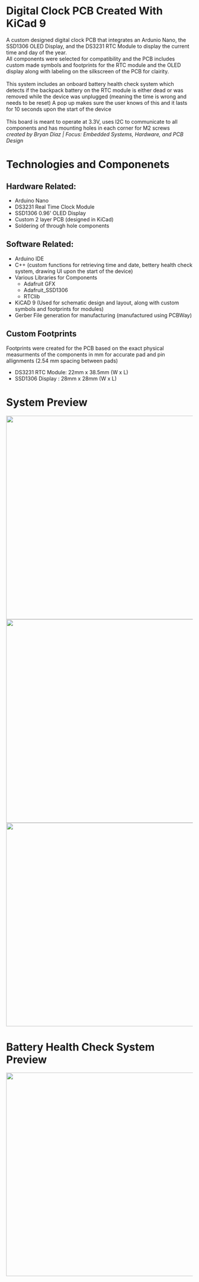 # Digital Clock PCB Created With KiCad 9

A custom designed digital clock PCB that integrates an Ardunio Nano, the SSD1306 OLED Display, and the DS3231 RTC Module to display the current time and day of the year.
</br>
All components were selected for compatibility and the PCB includes custom made symbols and footprints for the RTC module and the OLED display along with labeling on the silkscreen of the PCB for clairity.
</br>
</br>
This system includes an onboard battery health check system which detects if the backpack battery on the RTC module is either dead or was removed while the device was unplugged (meaning the time is wrong and needs to be reset) A pop up makes sure the user knows of this and it lasts for 10 seconds upon the start of the device
</br>
</br>
This board is meant to operate at 3.3V, uses I2C to communicate to all components and has mounting holes in each corner for M2 screws
</br>
*created by Bryan Diaz | Focus: Embedded Systems, Hardware, and PCB Design*

# Technologies and Componenets

## Hardware Related:
+ Arduino Nano
+ DS3231 Real Time Clock Module
+ SSD1306 0.96' OLED Display
+ Custom 2 layer PCB (designed in KiCad)
+ Soldering of through hole components

## Software Related:
+ Arduino IDE
+ C++ (custom functions for retrieving time and date, bettery health check system, drawing UI upon the start of the device)
+ Various Libraries for Components
  + Adafruit GFX
  + Adafruit_SSD1306
  + RTClib
+ KiCAD 9 (Used for schematic design and layout, along with custom symbols and footprints for modules)
+ Gerber File generation for manufacturing (manufactured using PCBWay)


## Custom Footprints
Footprints were created for the PCB based on the exact physical measurments of the components in mm for accurate pad and pin allignments (2.54 mm spacing between pads)
- DS3231 RTC Module: 22mm x 38.5mm (W x L) 
- SSD1306 Display : 28mm x 28mm (W x L)


# System Preview
<img src = "https://github.com/user-attachments/assets/936329aa-14d0-4de2-b1b4-fcba4635303b" width = "550" height = "550"/> 
<img src = "https://github.com/user-attachments/assets/b9eb7865-8bd0-446e-9074-16d83d67c04f" width = "550" height = "550"/> 
<img src = "https://github.com/user-attachments/assets/255c8900-673d-4ea4-8817-17b267f5f92a" width = "550" height = "550"/> 

# Battery Health Check System Preview
<img src = "https://github.com/user-attachments/assets/2c916758-e5f6-4924-934b-60bfe770b088" width = "550" height = "550"/> 

